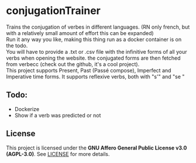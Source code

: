 # conjugationTrainer

<p>Trains the conjugation of verbes in different languages. (RN only french, but with a relatively small amount of effort this can be expanded)<br>
Run it any way you like, making this thing run as a docker container is on the todo.<br>
You will have to provide a .txt or .csv file with the infinitive forms of all your verbs when opening the website. the conjugated forms are then fetched from verbecc (check out the github, it's a cool project).<br>
This project supports Present, Past (Passé compose), Imperfect and Imperative time forms. It supports reflexive verbs, both with "s'" and "se "</p>
<h2>Todo:</h2>
<ul>
  <li>Dockerize</li>
  <li>Show if a verb was predicted or not</li>
</ul>

## License

This project is licensed under the **GNU Affero General Public License v3.0 (AGPL-3.0)**.
See [LICENSE](LICENSE) for more details.